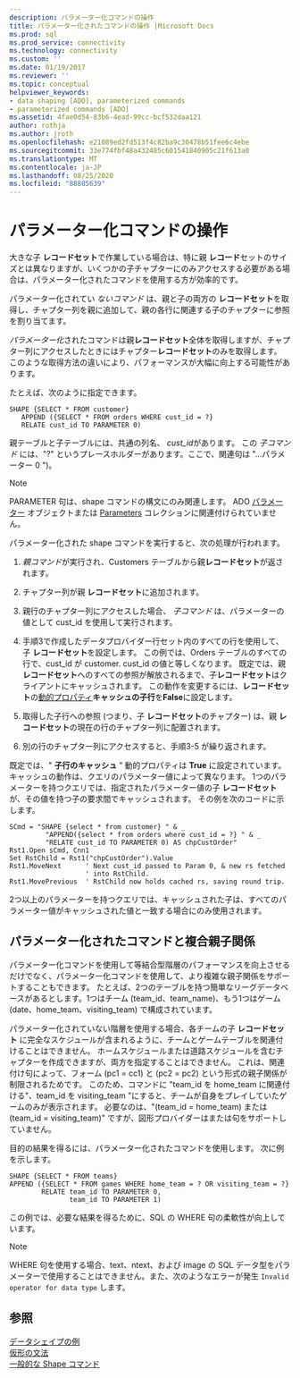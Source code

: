 ```yaml
---
description: パラメーター化コマンドの操作
title: パラメーター化されたコマンドの操作 |Microsoft Docs
ms.prod: sql
ms.prod_service: connectivity
ms.technology: connectivity
ms.custom: ''
ms.date: 01/19/2017
ms.reviewer: ''
ms.topic: conceptual
helpviewer_keywords:
- data shaping [ADO], parameterized commands
- parameterized commands [ADO]
ms.assetid: 4fae0d54-83b6-4ead-99cc-bcf532daa121
author: rothja
ms.author: jroth
ms.openlocfilehash: e21089ed2fd513f4c82ba9c30478b51fee6c4ebe
ms.sourcegitcommit: 33e774fbf48a432485c601541840905c21f613a0
ms.translationtype: MT
ms.contentlocale: ja-JP
ms.lasthandoff: 08/25/2020
ms.locfileid: "88805639"
---
```

# <a name="operation-of-parameterized-commands"></a>パラメーター化コマンドの操作
大きな子 **レコードセット**で作業している場合は、特に親 **レコード**セットのサイズとは異なりますが、いくつかの子チャプターにのみアクセスする必要がある場合は、パラメーター化されたコマンドを使用する方が効率的です。  
  
 パラメーター化されてい *ないコマンド* は、親と子の両方の **レコードセット**を取得し、チャプター列を親に追加して、親の各行に関連する子のチャプターに参照を割り当てます。  
  
 *パラメーター化*されたコマンドは親**レコードセット**全体を取得しますが、チャプター列にアクセスしたときにはチャプター**レコードセット**のみを取得します。 このような取得方法の違いにより、パフォーマンスが大幅に向上する可能性があります。  
  
 たとえば、次のように指定できます。  
  
```  
SHAPE {SELECT * FROM customer}   
   APPEND ({SELECT * FROM orders WHERE cust_id = ?}   
   RELATE cust_id TO PARAMETER 0)  
```  
  
 親テーブルと子テーブルには、共通の列名、 *cust_id*があります。 この *子コマンド* には、"?" というプレースホルダーがあります。ここで、関連句は "...パラメーター 0 ")。  
  
> [!NOTE]
>  PARAMETER 句は、shape コマンドの構文にのみ関連します。 ADO [パラメーター](../../reference/ado-api/parameter-object.md) オブジェクトまたは [Parameters](../../reference/ado-api/parameters-collection-ado.md) コレクションに関連付けられていません。  
  
 パラメーター化された shape コマンドを実行すると、次の処理が行われます。  
  
1.  *親コマンド*が実行され、Customers テーブルから親**レコードセット**が返されます。  
  
2.  チャプター列が親 **レコードセット**に追加されます。  
  
3.  親行のチャプター列にアクセスした場合、 *子コマンド* は、パラメーターの値として cust_id を使用して実行されます。  
  
4.  手順3で作成したデータプロバイダー行セット内のすべての行を使用して、子 **レコードセット**を設定します。 この例では、Orders テーブルのすべての行で、cust_id が customer. cust_id の値と等しくなります。 既定では、親**レコードセット**へのすべての参照が解放されるまで、子**レコードセット**はクライアントにキャッシュされます。 この動作を変更するには、**レコードセット**の[動的プロパティ](../../reference/ado-api/ado-dynamic-property-index.md)**キャッシュの子行**を**False**に設定します。  
  
5.  取得した子行への参照 (つまり、子 **レコードセット**のチャプター) は、親 **レコードセット**の現在の行のチャプター列に配置されます。  
  
6.  別の行のチャプター列にアクセスすると、手順3-5 が繰り返されます。  
  
 既定では、" **子行のキャッシュ** " 動的プロパティは **True** に設定されています。 キャッシュの動作は、クエリのパラメーター値によって異なります。 1つのパラメーターを持つクエリでは、指定されたパラメーター値の子 **レコードセット** が、その値を持つ子の要求間でキャッシュされます。 その例を次のコードに示します。  
  
```  
SCmd = "SHAPE {select * from customer} " & _  
         "APPEND({select * from orders where cust_id = ?} " & _  
         "RELATE cust_id TO PARAMETER 0) AS chpCustOrder"  
Rst1.Open sCmd, Cnn1  
Set RstChild = Rst1("chpCustOrder").Value  
Rst1.MoveNext      ' Next cust_id passed to Param 0, & new rs fetched   
                   ' into RstChild.  
Rst1.MovePrevious  ' RstChild now holds cached rs, saving round trip.  
```  
  
 2つ以上のパラメーターを持つクエリでは、キャッシュされた子は、すべてのパラメーター値がキャッシュされた値と一致する場合にのみ使用されます。  
  
## <a name="parameterized-commands-and-complex-parent-child-relations"></a>パラメーター化されたコマンドと複合親子関係  
 パラメーター化コマンドを使用して等結合型階層のパフォーマンスを向上させるだけでなく、パラメーター化コマンドを使用して、より複雑な親子関係をサポートすることもできます。 たとえば、2つのテーブルを持つ簡単なリーグデータベースがあるとします。1つはチーム (team_id、team_name)、もう1つはゲーム (date、home_team、visiting_team) で構成されています。  
  
 パラメーター化されていない階層を使用する場合、各チームの子 **レコードセット** に完全なスケジュールが含まれるように、チームとゲームテーブルを関連付けることはできません。 ホームスケジュールまたは道路スケジュールを含むチャプターを作成できますが、両方を指定することはできません。 これは、関連付け句によって、フォーム (pc1 = cc1) と (pc2 = pc2) という形式の親子関係が制限されるためです。 このため、コマンドに "team_id を home_team に関連付ける"、team_id を visiting_team "にすると、チームが自身をプレイしていたゲームのみが表示されます。 必要なのは、"(team_id = home_team) または (team_id = visiting_team)" ですが、図形プロバイダーはまたは句をサポートしていません。  
  
 目的の結果を得るには、パラメーター化されたコマンドを使用します。 次に例を示します。  
  
```  
SHAPE {SELECT * FROM teams}   
APPEND ({SELECT * FROM games WHERE home_team = ? OR visiting_team = ?}   
        RELATE team_id TO PARAMETER 0,   
               team_id TO PARAMETER 1)   
```  
  
 この例では、必要な結果を得るために、SQL の WHERE 句の柔軟性が向上しています。  
  
> [!NOTE]
>  WHERE 句を使用する場合、text、ntext、および image の SQL データ型をパラメーターで使用することはできません。また、次のようなエラーが発生 `Invalid operator for data type` します。  
  
## <a name="see-also"></a>参照  
 [データシェイプの例](./data-shaping-example.md)   
 [仮形の文法](./formal-shape-grammar.md)   
 [一般的な Shape コマンド](./shape-commands-in-general.md)